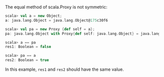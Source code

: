 The equal method of scala.Proxy is not symmetric:

```scala
scala> val a = new Object;
a: java.lang.Object = java.lang.Object@175c30f6

scala> val pa = new Proxy {def self = a};
pa: java.lang.Object with Proxy{def self: java.lang.Object} = java.lang.Object@175c30f6

scala> a == pa
res1: Boolean = false

scala> pa == a
res2: Boolean = true
```

In this example, `res1` and `res2` should have the same value.

